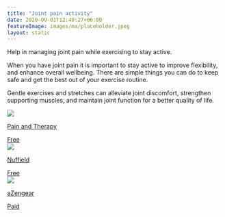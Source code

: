 ```yaml
---
title: "Joint pain activity"
date: 2020-09-01T12:49:27+06:00
featureImage: images/ma/placeholder.jpeg
layout: static
---
```


Help in managing joint pain while exercising to stay active.

When you have joint pain it is important to stay active to improve flexibility, and enhance overall wellbeing. There are simple things you can do to keep safe and get the best out of your exercise routine.

Gentle exercises and stretches can alleviate joint discomfort, strengthen supporting muscles, and maintain joint function for a better quality of life.

<a class="ma-link" href="https://www.painandtherapy.com/blog/why-exercise-is-so-important-in-managing-joint-pain"><div class="ma-card ma-card-Health"><div class="ma-icon"><img src ="/images/Icon-check - health - opacity.svg"/></div><div class="ma-name"><p>Pain and Therapy</p></div><div class="ma-paid-text"><span>Free</span></div></div></a><a class="ma-link" href="https://www.nuffieldhealth.com/article/why-exercise-is-actually-good-for-your-joints"><div class="ma-card ma-card-Health"><div class="ma-icon"><img src ="/images/Icon-check - health - opacity.svg"/></div><div class="ma-name"><p>Nuffield</p></div><div class="ma-paid-text"><span>Free</span></div></div></a><a class="ma-link" href="https://www.awin1.com/cread.php?awinmid=54025&awinaffid=1198638&ued=https%3A%2F%2Fazengear.com"><div class="ma-card ma-card-Health"><div class="ma-icon"><img src ="/images/Icon-pound - health - opacity.svg"/></div><div class="ma-name"><p>aZengear</p></div><div class="ma-paid-text"><span>Paid</span></div></div></a>  

<br/><br/>






